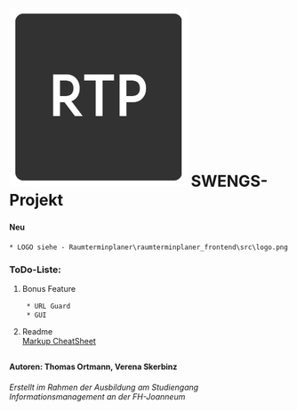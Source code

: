 # ![Logo](https://github.com/tortmann/Raumterminplaner/blob/master/raumterminplaner_frontend/src/logo.png) SWENGS-Projekt
###
#### Neu
    * LOGO siehe - Raumterminplaner\raumterminplaner_frontend\src\logo.png
### ToDo-Liste:
1. Bonus Feature
        
        * URL Guard
        * GUI

        
2. Readme    
        [Markup CheatSheet](https://github.com/adam-p/markdown-here/wiki/Markdown-Cheatsheet)
 
##    
#### Autoren: Thomas Ortmann, Verena Skerbinz
###### Erstellt im Rahmen der Ausbildung am Studiengang Informationsmanagement an der FH-Joanneum


